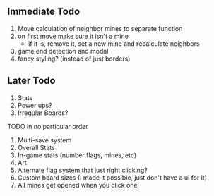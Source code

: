 ## Immediate Todo

1. Move calculation of neighbor mines to separate function
2. on first move make sure it isn't a mine
    - if it is, remove it, set a new mine and recalculate neighbors
3. game end detection and modal
4. fancy styling? (instead of just borders)

## Later Todo

1. Stats
2. Power ups?
3. Irregular Boards?

TODO in no particular order

1. Multi-save system
2. Overall Stats
3. In-game stats (number flags, mines, etc)
4. Art
5. Alternate flag system that just right clicking?
6. Custom board sizes (I made it possible, just don't have a ui for it)
7. All mines get opened when you click one
